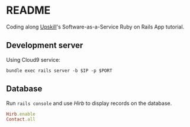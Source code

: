 # README

Coding along [Upskill](http://upskillcourses.com)'s Software-as-a-Service Ruby on Rails App tutorial.

## Development server

Using Cloud9 service:

```
bundle exec rails server -b $IP -p $PORT 
```

## Database

Run `rails console` and use *Hirb* to display records on the database.

~~~ruby
Hirb.enable
Contact.all
~~~
